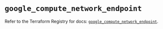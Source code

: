 # `google_compute_network_endpoint`

Refer to the Terraform Registry for docs: [`google_compute_network_endpoint`](https://registry.terraform.io/providers/hashicorp/google/6.38.0/docs/resources/compute_network_endpoint).
